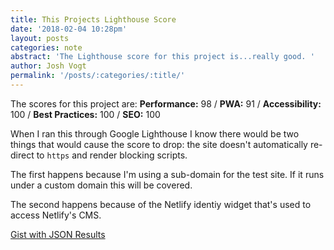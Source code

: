 ```yaml
---
title: This Projects Lighthouse Score
date: '2018-02-04 10:28pm'
layout: posts
categories: note
abstract: 'The Lighthouse score for this project is...really good. '
author: Josh Vogt
permalink: '/posts/:categories/:title/'
---
```

The scores for this project are: **Performance:** 98 / **PWA:** 91 / **Accessibility:** 100 / **Best Practices:** 100 / **SEO:** 100

When I ran this through Google Lighthouse I know there would be two things that would cause the score to drop: the site doesn't automatically re-direct to `https` and render blocking scripts.

The first happens because I'm using a sub-domain for the test site. If it runs under a custom domain this will be covered.

The second happens because of the Netlify identiy widget that's used to access Netlify's CMS.

[Gist with JSON Results](https://gist.github.com/dumaurier/8e3c56487685e7195853b5d82c230698)
